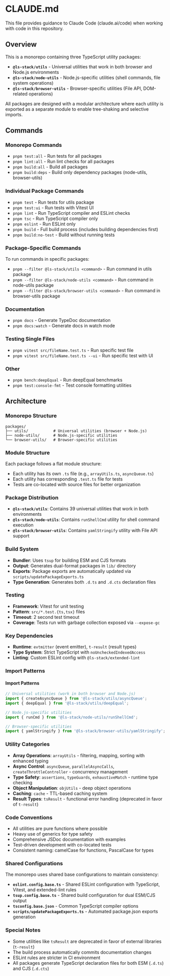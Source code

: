 # CLAUDE.md

This file provides guidance to Claude Code (claude.ai/code) when working with code in this repository.

## Overview

This is a monorepo containing three TypeScript utility packages:

- **`@ls-stack/utils`** - Universal utilities that work in both browser and Node.js environments
- **`@ls-stack/node-utils`** - Node.js-specific utilities (shell commands, file system operations)
- **`@ls-stack/browser-utils`** - Browser-specific utilities (File API, DOM-related operations)

All packages are designed with a modular architecture where each utility is exported as a separate module to enable tree-shaking and selective imports.

## Commands

### Monorepo Commands
- `pnpm test:all` - Run tests for all packages
- `pnpm lint:all` - Run lint checks for all packages  
- `pnpm build:all` - Build all packages
- `pnpm build:deps` - Build only dependency packages (node-utils, browser-utils)

### Individual Package Commands
- `pnpm test` - Run tests for utils package
- `pnpm test:ui` - Run tests with Vitest UI
- `pnpm lint` - Run TypeScript compiler and ESLint checks
- `pnpm tsc` - Run TypeScript compiler only
- `pnpm eslint` - Run ESLint only
- `pnpm build` - Full build process (includes building dependencies first)
- `pnpm build:no-test` - Build without running tests

### Package-Specific Commands
To run commands in specific packages:
- `pnpm --filter @ls-stack/utils <command>` - Run command in utils package
- `pnpm --filter @ls-stack/node-utils <command>` - Run command in node-utils package
- `pnpm --filter @ls-stack/browser-utils <command>` - Run command in browser-utils package

### Documentation
- `pnpm docs` - Generate TypeDoc documentation
- `pnpm docs:watch` - Generate docs in watch mode

### Testing Single Files
- `pnpm vitest src/fileName.test.ts` - Run specific test file
- `pnpm vitest src/fileName.test.ts --ui` - Run specific test with UI

### Other
- `pnpm bench:deepEqual` - Run deepEqual benchmarks
- `pnpm test:console-fmt` - Test console formatting utilities

## Architecture

### Monorepo Structure
```
packages/
├── utils/           # Universal utilities (browser + Node.js)
├── node-utils/      # Node.js-specific utilities
└── browser-utils/   # Browser-specific utilities
```

### Module Structure
Each package follows a flat module structure:
- Each utility has its own `.ts` file (e.g., `arrayUtils.ts`, `asyncQueue.ts`)
- Each utility has corresponding `.test.ts` file for tests
- Tests are co-located with source files for better organization

### Package Distribution
- **`@ls-stack/utils`**: Contains 39 universal utilities that work in both environments
- **`@ls-stack/node-utils`**: Contains `runShellCmd` utility for shell command execution
- **`@ls-stack/browser-utils`**: Contains `yamlStringify` utility with File API support

### Build System
- **Bundler**: Uses `tsup` for building ESM and CJS formats
- **Output**: Generates dual-format packages in `lib/` directory
- **Exports**: Package exports are automatically updated via `scripts/updatePackageExports.ts`
- **Type Generation**: Generates both `.d.ts` and `.d.cts` declaration files

### Testing
- **Framework**: Vitest for unit testing
- **Pattern**: `src/*.test.{ts,tsx}` files
- **Timeout**: 2 second test timeout
- **Coverage**: Tests run with garbage collection exposed via `--expose-gc`

### Key Dependencies
- **Runtime**: `evtmitter` (event emitter), `t-result` (result types)
- **Type System**: Strict TypeScript with `noUncheckedIndexedAccess`
- **Linting**: Custom ESLint config with `@ls-stack/extended-lint`

### Import Patterns

#### Import Patterns
```typescript
// Universal utilities (work in both browser and Node.js)
import { createAsyncQueue } from '@ls-stack/utils/asyncQueue';
import { deepEqual } from '@ls-stack/utils/deepEqual';

// Node.js-specific utilities
import { runCmd } from '@ls-stack/node-utils/runShellCmd';

// Browser-specific utilities  
import { yamlStringify } from '@ls-stack/browser-utils/yamlStringify';
```


### Utility Categories
- **Array Operations**: `arrayUtils` - filtering, mapping, sorting with enhanced typing
- **Async Control**: `asyncQueue`, `parallelAsyncCalls`, `createThrottleController` - concurrency management
- **Type Safety**: `assertions`, `typeGuards`, `exhaustiveMatch` - runtime type checking
- **Object Manipulation**: `objUtils` - deep object operations
- **Caching**: `cache` - TTL-based caching system
- **Result Types**: `tsResult` - functional error handling (deprecated in favor of `t-result`)

### Code Conventions
- All utilities are pure functions where possible
- Heavy use of generics for type safety
- Comprehensive JSDoc documentation with examples
- Test-driven development with co-located tests
- Consistent naming: camelCase for functions, PascalCase for types

### Shared Configurations

The monorepo uses shared base configurations to maintain consistency:

- **`eslint.config.base.ts`** - Shared ESLint configuration with TypeScript, Vitest, and extended-lint rules
- **`tsup.config.base.ts`** - Shared build configuration for dual ESM/CJS output
- **`tsconfig.base.json`** - Common TypeScript compiler options
- **`scripts/updatePackageExports.ts`** - Automated package.json exports generation

### Special Notes
- Some utilities like `tsResult` are deprecated in favor of external libraries (`t-result`)
- The build process automatically commits documentation changes
- ESLint rules are stricter in CI environment
- All packages generate TypeScript declaration files for both ESM (`.d.ts`) and CJS (`.d.cts`)